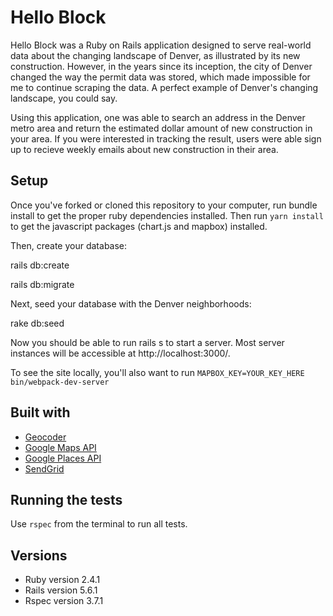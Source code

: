 # Hello Block

Hello Block was a Ruby on Rails application designed to serve real-world data about the changing landscape of Denver, as illustrated by its new construction. However, in the years since its inception, the city of Denver changed the way the permit data was stored, which made impossible for me to continue scraping the data. A perfect example of Denver's changing landscape, you could say. 

Using this application, one was able to search an address in the Denver metro area and return the estimated dollar amount of new construction in your area. If you were interested in tracking the result, users were able sign up to recieve weekly emails about new construction in their area.


## Setup

Once you've forked or cloned this repository to your computer, run bundle install to get the proper ruby dependencies installed. Then run `yarn install` to get the javascript packages (chart.js and mapbox) installed.

Then, create your database:

rails db:create

rails db:migrate

Next, seed your database with the Denver neighborhoods:

rake db:seed

Now you should be able to run rails s to start a server. Most server instances will be accessible at http://localhost:3000/.

To see the site locally, you'll also want to run `MAPBOX_KEY=YOUR_KEY_HERE bin/webpack-dev-server`

## Built with
* [Geocoder](https://github.com/alexreisner/geocoder)
* [Google Maps API](https://cloud.google.com/maps-platform/)
* [Google Places API](https://developers.google.com/places/web-service/intro)
* [SendGrid](https://sendgrid.com/docs/Integrate/Frameworks/rubyonrails.html)

## Running the tests

Use `rspec` from the terminal to run all tests.

## Versions

* Ruby version 2.4.1
* Rails version 5.6.1
* Rspec version 3.7.1
